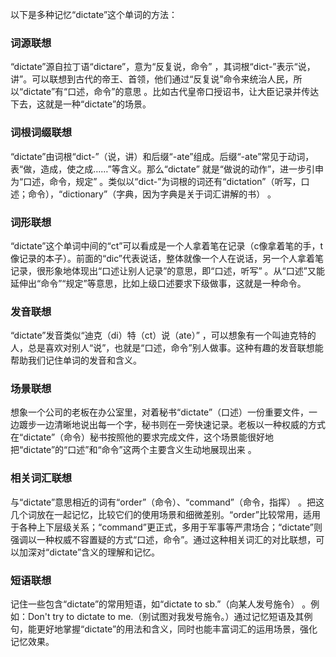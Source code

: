 以下是多种记忆“dictate”这个单词的方法：

### 词源联想
“dictate”源自拉丁语“dictare”，意为“反复说，命令” ，其词根“dict-”表示“说，讲”。可以联想到古代的帝王、首领，他们通过“反复说”命令来统治人民，所以“dictate”有“口述，命令”的意思 。比如古代皇帝口授诏书，让大臣记录并传达下去，这就是一种“dictate”的场景。

### 词根词缀联想
“dictate”由词根“dict-”（说，讲）和后缀“-ate”组成。后缀“-ate”常见于动词，表“做，造成，使之成……”等含义。那么“dictate” 就是“做说的动作”，进一步引申为“口述，命令，规定” 。类似以“dict-”为词根的词还有“dictation”（听写，口述；命令），“dictionary”（字典，因为字典是关于词汇讲解的书） 。

### 词形联想
“dictate”这个单词中间的“ct”可以看成是一个人拿着笔在记录（c像拿着笔的手，t像记录的本子）。前面的“dic”代表说话，整体就像一个人在说话，另一个人拿着笔记录，很形象地体现出“口述让别人记录”的意思，即“口述，听写” 。从“口述”又能延伸出“命令”“规定”等意思，比如上级口述要求下级做事，这就是一种命令。

### 发音联想
“dictate”发音类似“迪克（di）特（ct）说（ate）” ，可以想象有一个叫迪克特的人，总是喜欢对别人“说”，也就是“口述，命令”别人做事。这种有趣的发音联想能帮助我们记住单词的发音和含义。

### 场景联想
想象一个公司的老板在办公室里，对着秘书“dictate”（口述）一份重要文件，一边踱步一边清晰地说出每一个字，秘书则在一旁快速记录。老板以一种权威的方式在“dictate”（命令）秘书按照他的要求完成文件，这个场景能很好地把“dictate”的“口述”和“命令”这两个主要含义生动地展现出来 。

### 相关词汇联想
与“dictate”意思相近的词有“order”（命令）、“command”（命令，指挥） 。把这几个词放在一起记忆，比较它们的使用场景和细微差别。“order”比较常用，适用于各种上下层级关系；“command”更正式，多用于军事等严肃场合；“dictate”则强调以一种权威不容置疑的方式“口述，命令”。通过这种相关词汇的对比联想，可以加深对“dictate”含义的理解和记忆。

### 短语联想
记住一些包含“dictate”的常用短语，如“dictate to sb.”（向某人发号施令） 。例如：Don't try to dictate to me.（别试图对我发号施令。）通过记忆短语及其例句，能更好地掌握“dictate”的用法和含义，同时也能丰富词汇的运用场景，强化记忆效果。 